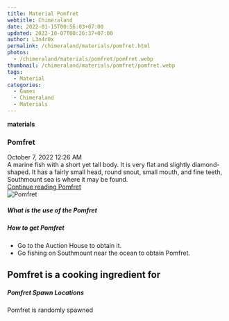 ```yaml
---
title: Material Pomfret
webtitle: Chimeraland
date: 2022-01-15T00:56:03+07:00
updated: 2022-10-07T00:26:37+07:00
author: L3n4r0x
permalink: /chimeraland/materials/pomfret.html
photos:
  - /chimeraland/materials/pomfret/pomfret.webp
thumbnail: /chimeraland/materials/pomfret/pomfret.webp
tags:
  - Material
categories:
  - Games
  - Chimeraland
  - Materials
---
```


<section id="bootstrap-wrapper">
  <link
    rel="stylesheet"
    href="https://cdn.statically.io/gh/dimaslanjaka/Web-Manajemen/40ac3225/css/bootstrap-4.5-wrapper.css"
  />
  <div
    class="row g-0 border rounded overflow-hidden flex-md-row mb-4 shadow-sm position-relative"
  >
    <div class="col p-4 d-flex flex-column position-static">
      <strong class="d-inline-block mb-2 text-success">materials</strong>
      <h3 class="mb-0">Pomfret</h3>
      <div class="mb-1 text-muted">October 7, 2022 12:26 AM</div>
      <div class="mb-2 border p-1">
        A marine fish with a short yet tall body. It is very flat and slightly
        diamond-shaped. It has a fairly small head, round snout, small mouth,
        and fine teeth, Southmount sea is where it may be found.
      </div>
      <a href="#" class="stretched-link d-none">Continue reading Pomfret</a>
    </div>
    <div class="col-auto d-none d-lg-block">
      <img src="/chimeraland/materials/pomfret/pomfret.webp" alt="Pomfret" />
    </div>
  </div>
  <div class="row">
    <div class="col-lg-6 col-12 mb-2">
      <div class="card">
        <div class="card-body">
          <h5 class="card-title">What is the use of the Pomfret</h5>
          <div class="card-text"><ul></ul></div>
        </div>
      </div>
    </div>
    <div class="col-lg-6 col-12 mb-2">
      <div class="card">
        <div class="card-body">
          <h5 class="card-title">How to get Pomfret</h5>
          <div class="card-text">
            <ul>
              <li>Go to the Auction House to obtain it.</li>
              <li>
                Go fishing on Southmount near the ocean to obtain Pomfret.
              </li>
            </ul>
          </div>
        </div>
      </div>
    </div>
    <div class="col-lg-6 col-12 mb-2">
      <h2 id="cookable">Pomfret is a cooking ingredient for</h2>
    </div>
    <div class="col-12 mb-2">
      <h5>Pomfret Spawn Locations</h5>
      <p>Pomfret is randomly spawned</p>
    </div>
  </div>
</section>
